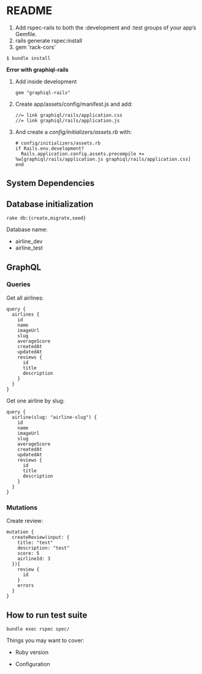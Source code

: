# README

1. Add rspec-rails to both the :development and :test groups of your app’s Gemfile.
2. rails generate rspec:install
3. gem 'rack-cors'

```
$ bundle install
```

**Error with graphiql-rails**

1.  Add inside development
    ```
    gem "graphiql-rails"
    ```
2.  Create app/assets/config/manifest.js and add:
    ```
    //= link graphiql/rails/application.css
    //= link graphiql/rails/application.js
    ```

3.  And create a _config/initializers/assets.rb_ with:

    ```
    # config/initializers/assets.rb
    if Rails.env.development?
      Rails.application.config.assets.precompile += %w[graphiql/rails/application.js graphiql/rails/application.css]
    end
    ```

## System Dependencies

## Database initialization

```
rake db:{create,migrate,seed}
```

Database name:
- airline_dev
- airline_test

## GraphQL

### Queries

Get all airlines: 

```
query {
  airlines {
    id
    name
    imageUrl
    slug
    averageScore
    createdAt
    updatedAt
    reviews {
      id
      title
      description
    }
  }
}
```

Get one airline by slug:

```
query {
  airline(slug: "airline-slug") {
    id
    name
    imageUrl
    slug
    averageScore
    createdAt
    updatedAt
    reviews {
      id
      title
      description
    }
  }
}
```

### Mutations

Create review: 

```
mutation {
  createReview(input: {
    title: "test"
    description: "test"
    score: 5
    airlineId: 3
  }){
    review {
      id
    }
    errors
  }
}
```


## How to run test suite

```
bundle exec rspec spec/
```


Things you may want to cover:

- Ruby version


- Configuration
